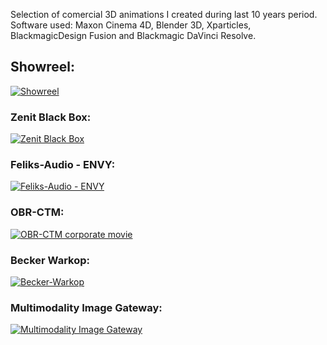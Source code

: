 Selection of comercial 3D animations I created during last 10 years period. <br>
Software used: Maxon Cinema 4D, Blender 3D, Xparticles, BlackmagicDesign Fusion and Blackmagic DaVinci Resolve.<br>

## Showreel:

[![Showreel](https://img.youtube.com/vi/fkdu5jjnRek/0.jpg)](https://youtu.be/fkdu5jjnRek)

### Zenit Black Box:

[![Zenit Black Box](https://img.youtube.com/vi/xHSYFAwhR2A/0.jpg)](https://youtu.be/xHSYFAwhR2A)

### Feliks-Audio - ENVY:

[![Feliks-Audio - ENVY](https://img.youtube.com/vi/vZLv0PHsW20/0.jpg)](https://youtu.be/vZLv0PHsW20)

### OBR-CTM:

[![OBR-CTM corporate movie](https://img.youtube.com/vi/qnAU11OxxAE/0.jpg)](https://youtu.be/qnAU11OxxAE)

### Becker Warkop:

[![Becker-Warkop](https://img.youtube.com/vi/8_3HL-7Oa9c/0.jpg)](https://youtu.be/8_3HL-7Oa9c)

### Multimodality Image Gateway:

[![Multimodality Image Gateway](https://img.youtube.com/vi/tJrOAvmz1rc/0.jpg)](https://youtu.be/tJrOAvmz1rc)
